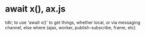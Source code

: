 # await x(), ax.js

tdlr; to use 'await x()' to get things, whether local, or via messaging channel,
else where (ajax, worker, publish-subscribe, frame, etc)
